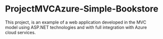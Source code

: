 # ProjectMVCAzure-Simple-Bookstore
This project, is an example of a web application developed in the MVC model using ASP.NET technologies and with full integration with Azure cloud services. 
